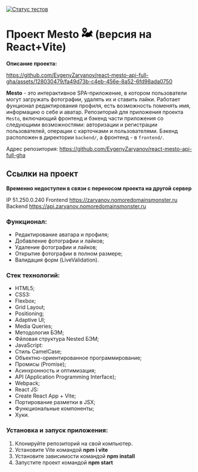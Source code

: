 [![Статус тестов](../../actions/workflows/tests.yml/badge.svg)](../../actions/workflows/tests.yml)

# Проект Mesto <img src="frontend/src/images/site-icon.png" width="30px" height="30px"/> (версия на React+Vite)

__Описание проекта:__

https://github.com/EvgenyZaryanov/react-mesto-api-full-gha/assets/128030479/fa49d73b-c4eb-456e-8a52-6fd98ada0750

__Mesto__ - это интерактивное SPA-приложение, в котором пользователи могут загружать фотографии, удалять их и ставить лайки. Работает фунционал редактирования профиля, есть возможность поменять имя, информацию о себе и аватар. Репозиторий для приложения проекта `Mesto`, включающий фронтенд и бэкенд части приложения со следующими возможностями: авторизации и регистрации пользователей, операции с карточками и пользователями. Бэкенд расположен в директории `backend/`, а фронтенд - в `frontend/`.

Адрес репозитория: https://github.com/EvgenyZaryanov/react-mesto-api-full-gha

## Ссылки на проект  

**Временно недоступен в связи с переносом проекта на другой сервер** 

IP 51.250.0.240
Frontend https://zaryanov.nomoredomainsmonster.ru
Backend https://api.zaryanov.nomoredomainsmonster.ru

### Функционал:
- Редактирование аватара и профиля;
- Добавление фотографии и лайков;
- Удаление фотографии и лайков;
- Открытие фотографии в полном размере;
- Валидация форм (LiveValidation).
  
### Стек технологий:
- HTML5;
- CSS3:
- Flexbox;
- Grid Layout;
- Positioning;
- Adaptive UI;
- Media Queries;
- Методология БЭМ;
- Фйловая структура Nested БЭМ;
- JavaScript:
- Стиль CamelCase;
- Объектно-ориентированное программирование;
- Промисы (Promise);
- Асинхронность и оптимизация;
- API (Application Programming Interface);
- Webpack;
- React JS:
- Create React App + Vite;
- Портирование разметки в JSX;
- Функциональные компоненты;
- Хуки.

### Установка и запуск приложения:
1. Клонируйте репозиторий на свой компьютер.
2. Установите Vite командой __npm i vite__
3. Установите зависимости командой __npm install__
4. Запустите проект командой __npm start__
